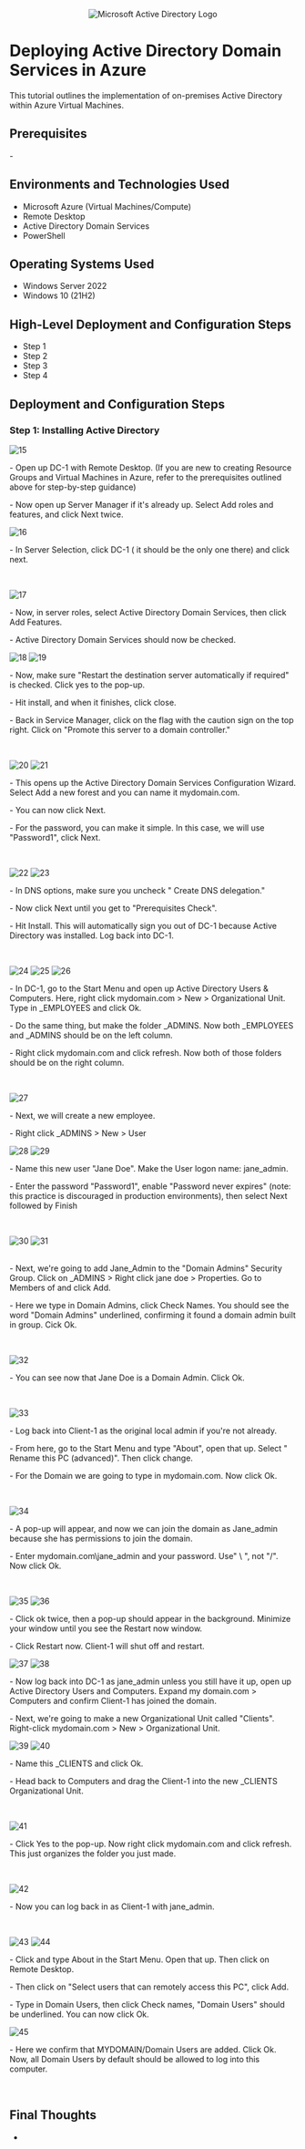 <p align="center">
<img src="https://i.imgur.com/pU5A58S.png" alt="Microsoft Active Directory Logo"/>
</p>

<h1>Deploying Active Directory Domain Services in Azure</h1>
This tutorial outlines the implementation of on-premises Active Directory within Azure Virtual Machines.<br />


<h2>Prerequisites</h2>
- 

<h2>Environments and Technologies Used</h2>

- Microsoft Azure (Virtual Machines/Compute)
- Remote Desktop
- Active Directory Domain Services
- PowerShell

<h2>Operating Systems Used </h2>

- Windows Server 2022
- Windows 10 (21H2)

<h2>High-Level Deployment and Configuration Steps</h2>

- Step 1
- Step 2
- Step 3
- Step 4

<h2>Deployment and Configuration Steps</h2>

<h3>Step 1: Installing Active Directory</h3>
<p>

![15](https://github.com/user-attachments/assets/4f65670e-d5c1-4cbf-95b1-65592d74a5b3)

</p>
<p>
- Open up DC-1 with Remote Desktop. (If you are new to creating Resource Groups and Virtual Machines in Azure, refer to the prerequisites outlined above for step-by-step guidance)
</p>
- Now open up Server Manager if it's already up. Select Add roles and features, and click Next twice.
<br />

<p>

![16](https://github.com/user-attachments/assets/e4854e97-ddfe-4389-b4d9-cd3f9986be5c)

</p>
<p>
- In Server Selection, click DC-1 ( it should be the only one there) and click next.
</p>
<br />

<p>

![17](https://github.com/user-attachments/assets/56635727-d6f1-41e6-994a-fd11d006bece)

</p>
<p>
- Now, in server roles, select Active Directory Domain Services, then click Add Features.
</p>
- Active Directory Domain Services should now be checked.
<br />

<p>

![18](https://github.com/user-attachments/assets/23f31c2d-c3de-4f45-87a2-95a796a5ad69)
![19](https://github.com/user-attachments/assets/b124b351-1d1a-4bc4-a568-bfd0290a3692)

</p>
<p>
- Now, make sure "Restart the destination server automatically if required" is checked. Click yes to the pop-up. 
</p>
- Hit install, and when it finishes, click close.
</p>
- Back in Service Manager, click on the flag with the caution sign on the top right. Click on "Promote this server to a domain controller."
</p>
<br />

<p>

![20](https://github.com/user-attachments/assets/28814397-fc8e-4d7b-93f9-ae633255e505)
![21](https://github.com/user-attachments/assets/a4473f2b-66e9-4272-b312-cafc69336a8e)

</p>
<p>
- This opens up the Active Directory Domain Services Configuration Wizard. Select Add a new forest and you can name it mydomain.com.
</p>
- You can now click Next.
</p>
- For the password, you can make it simple. In this case, we will use "Password1", click Next.
</p>
<br />

<p>

![22](https://github.com/user-attachments/assets/04b16d81-cc57-4a62-85f2-588e21cc46e0)
![23](https://github.com/user-attachments/assets/12f31452-cfea-46b9-9d30-5712a6752f22)

</p>
<p>
- In DNS options, make sure you uncheck " Create DNS delegation."
</p>
- Now click Next until you get to "Prerequisites Check".
</p>
- Hit Install. This will automatically sign you out of DC-1 because Active Directory was installed. Log back into DC-1.
</p>
<br />

<p>

![24](https://github.com/user-attachments/assets/1045cbab-0ddd-413e-b1f6-18d445f22b43)
![25](https://github.com/user-attachments/assets/c8a35362-0f05-4d1d-a570-46041827fde5)
![26](https://github.com/user-attachments/assets/24146708-02bd-49cd-b699-6665aafe85fb)

</p>
<p>
- In DC-1, go to the Start Menu and open up Active Directory Users & Computers. Here, right click mydomain.com > New > Organizational Unit. Type in _EMPLOYEES and click Ok.
</p>
- Do the same thing, but make the folder _ADMINS. Now both _EMPLOYEES and _ADMINS should be on the left column. 
</p>
- Right click mydomain.com and click refresh. Now both of those folders should be on the right column.
</p>
<br />

<p>

![27](https://github.com/user-attachments/assets/b476a3ea-9034-458e-83eb-f6fb2ca855ed)

</p>
<p>
- Next, we will create a new employee.
</p>
- Right click _ADMINS > New > User
<br />

<p>

![28](https://github.com/user-attachments/assets/58aa17ca-293c-439f-ba17-eb5cce011a7e)
![29](https://github.com/user-attachments/assets/28431e1e-cd47-43be-84ab-4ab50594a130)

</p>
<p>
- Name this new user "Jane Doe". Make the User logon name: jane_admin.
</p>
- Enter the password "Password1", enable "Password never expires" (note: this practice is discouraged in production environments), then select Next followed by Finish 
</p>
<br />

<p>

![30](https://github.com/user-attachments/assets/41bf242a-556e-44e5-b48f-e3e84156d070)
![31](https://github.com/user-attachments/assets/18c89d26-ccd3-4fa6-8b01-7d2d1abaa842)

</p>
<p>

</p>
<br />
- Next, we're going to add Jane_Admin to the "Domain Admins" Security Group. Click on _ADMINS > Right click jane doe > Properties. Go to Members of and click Add.
</p>
- Here we type in Domain Admins, click Check Names. You should see the word "Domain Admins" underlined, confirming it found a domain admin built in group. Cick Ok.
</p>
<br />
<p>

![32](https://github.com/user-attachments/assets/1d10f6b3-5d99-4478-9ae2-108cd0ac6983)

</p>
<p>
- You can see now that Jane Doe is a Domain Admin. Click Ok.
</p>
<br />

<p>

![33](https://github.com/user-attachments/assets/eebc053c-1b95-43be-ae70-e409cca18879)

</p>
<p>
- Log back into Client-1 as the original local admin if you're not already.
</p>
- From here, go to the Start Menu and type "About", open that up. Select " Rename this PC (advanced)". Then click change.
</p>
- For the Domain we are going to type in mydomain.com. Now click Ok.
</p>
<br />

<p>

![34](https://github.com/user-attachments/assets/5f00d041-feed-4a55-90d6-9a2c98ab7481)

</p>
<p>
- A pop-up will appear, and now we can join the domain as Jane_admin because she has permissions to join the domain.
</p>
- Enter mydomain.com\jane_admin and your password. Use" \ ", not "/". Now click Ok.
</p>
<br />

<p>

![35](https://github.com/user-attachments/assets/3e4eaa28-b165-495c-9c99-23e6ccb1d409)
![36](https://github.com/user-attachments/assets/1030e112-4dda-4185-94d4-df9278896c57)

</p>
<p>
- Click ok twice, then a pop-up should appear in the background. Minimize your window  until you see the Restart now window. 
</p>
- Click Restart now. Client-1 will shut off and restart.
<br />

<p>

![37](https://github.com/user-attachments/assets/89687b28-7739-4bc2-b960-0e67f6b83a66)
![38](https://github.com/user-attachments/assets/70712042-35b6-4bf9-a28a-38d2698141b3)

</p>
<p>
- Now log back into DC-1 as jane_admin unless you still have it up, open up Active Directory Users and Computers. Expand my domain.com > Computers and confirm Client-1 has joined the domain.
</p>
- Next, we're going to make a new Organizational Unit called "Clients". Right-click mydomain.com > New > Organizational Unit.
<br />

<p>

![39](https://github.com/user-attachments/assets/9367ce45-6fd1-4e47-b2b1-cd269a97036f)
![40](https://github.com/user-attachments/assets/8e93de99-90d8-4157-9a6a-c60be74ecfa4)

</p>
<p>
- Name this _CLIENTS and click Ok.
</p>
- Head back to Computers and drag the Client-1 into the new _CLIENTS Organizational Unit.
</p>
<br />

<p>

![41](https://github.com/user-attachments/assets/554031e1-bf63-41c3-97ed-2d6c59d0644d)

</p>
<p>
- Click Yes to the pop-up. Now right click mydomain.com and click refresh. This just organizes the folder you just made.
</p>
<br />

<p>

![42](https://github.com/user-attachments/assets/f9498c99-8c4d-49b8-a197-55502e053512)

</p>
<p>
- Now you can log back in as Client-1 with jane_admin.
</p>
<br />

<p>

![43](https://github.com/user-attachments/assets/d8ed1dae-1de4-419e-8638-fe7428a4a4e9)
![44](https://github.com/user-attachments/assets/35c97cb1-7ada-4b08-9cde-dcb220df1ea3)

</p>
<p>
- Click and type About in the Start Menu. Open that up. Then click on Remote Desktop.
</p>
- Then click on "Select users that can remotely access this PC", click Add.
</p>
- Type in Domain Users, then click Check names, "Domain Users" should be underlined. You can now click Ok.
<br />

<p>

![45](https://github.com/user-attachments/assets/a7313fbb-62ac-4a71-912b-d077f8b059a6)

</p>
<p>
- Here we confirm that MYDOMAIN/Domain Users are added. Click Ok. Now, all Domain Users by default should be allowed to log into this computer.
</p>
<br />

<h2>Final Thoughts</h2>

-
